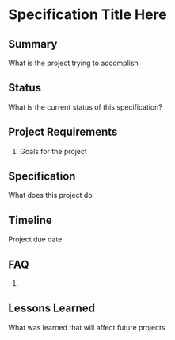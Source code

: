 # Specification Title Here

## Summary

What is the project trying to accomplish

## Status

What is the current status of this specification?

## Project Requirements

1. Goals for the project

## Specification

What does this project do

## Timeline

Project due date

## FAQ

1.

## Lessons Learned

What was learned that will affect future projects
